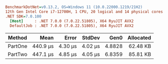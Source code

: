 ``` ini

BenchmarkDotNet=v0.13.2, OS=Windows 11 (10.0.22000.1219/21H2)
12th Gen Intel Core i7-12700H, 1 CPU, 20 logical and 14 physical cores
.NET SDK=7.0.100
  [Host]     : .NET 7.0.0 (7.0.22.51805), X64 RyuJIT AVX2
  DefaultJob : .NET 7.0.0 (7.0.22.51805), X64 RyuJIT AVX2


```
|  Method |     Mean |   Error |  StdDev |   Gen0 | Allocated |
|-------- |---------:|--------:|--------:|-------:|----------:|
| PartOne | 440.9 μs | 4.30 μs | 4.02 μs | 4.8828 |  62.48 KB |
| PartTwo | 447.1 μs | 4.85 μs | 4.05 μs | 6.8359 |  85.81 KB |
